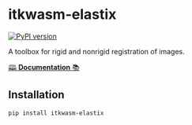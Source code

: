 # itkwasm-elastix

[![PyPI version](https://badge.fury.io/py/itkwasm-elastix.svg)](https://badge.fury.io/py/itkwasm-elastix)

A toolbox for rigid and nonrigid registration of images.

[🕮 **Documentation** 📚](https://py.docs.elastix.wasm.itk.eth.limo/)

## Installation

```sh
pip install itkwasm-elastix
```
